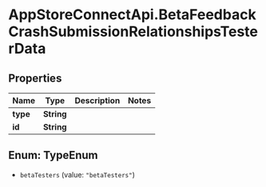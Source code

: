 # AppStoreConnectApi.BetaFeedbackCrashSubmissionRelationshipsTesterData

## Properties

Name | Type | Description | Notes
------------ | ------------- | ------------- | -------------
**type** | **String** |  | 
**id** | **String** |  | 



## Enum: TypeEnum


* `betaTesters` (value: `"betaTesters"`)




